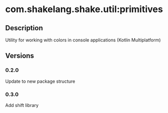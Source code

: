 # com.shakelang.shake.util:primitives
## Description
Utility for working with colors in console applications (Kotlin Multiplatform)
## Versions
### 0.2.0
Update to new package structure
### 0.3.0
Add shift library
